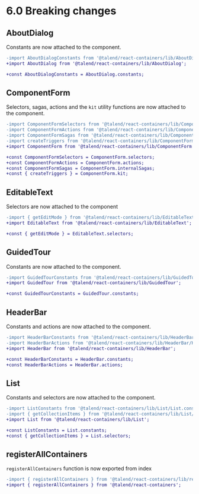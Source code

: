 # 6.0 Breaking changes

## AboutDialog

Constants are now attached to the component.

```diff
-import AboutDialogConstants from '@talend/react-containers/lib/AboutDialog/AboutDialog.constants'
+import AboutDialog from '@talend/react-containers/lib/AboutDialog';

+const AboutDialogConstants = AboutDialog.constants;
```

## ComponentForm

Selectors, sagas, actions and the `kit` utility functions are now attached to the component.

```diff
-import ComponentFormSelectors from '@talend/react-containers/lib/ComponentForm/ComponentForm.selectors'
-import ComponentFormActions from '@talend/react-containers/lib/ComponentForm/ComponentForm.actions'
-import ComponentFormSagas from '@talend/react-containers/lib/ComponentForm/ComponentForm.sagas'
-import createTriggers from '@talend/react-containers/lib/ComponentForm/kit/createTriggers';
+import ComponentForm from '@talend/react-containers/lib/ComponentForm';

+const ComponentFormSelectors = ComponentForm.selectors;
+const ComponentFormActions = ComponentForm.actions;
+const ComponentFormSagas = ComponentForm.internalSagas;
+const { createTriggers } = ComponentForm.kit;
```

## EditableText

Selectors are now attached to the component

```diff
-import { getEditMode } from '@talend/react-containers/lib/EditableText/EditableText.selectors'
+import EditableText from '@talend/react-containers/lib/EditableText';

+const { getEditMode } = EditableText.selectors;
```

## GuidedTour

Constants are now attached to the component.

```diff
-import GuidedTourConstants from '@talend/react-containers/lib/GuidedTour/GuidedTour.constants'
+import GuidedTour from '@talend/react-containers/lib/GuidedTour';

+const GuidedTourConstants = GuidedTour.constants;
```

## HeaderBar

Constants and actions are now attached to the component.

```diff
-import HeaderBarConstants from '@talend/react-containers/lib/HeaderBar/HeaderBar.constants'
-import HeaderBarActions from '@talend/react-containers/lib/HeaderBar/HeaderBar.actions'
+import HeaderBar from '@talend/react-containers/lib/HeaderBar';

+const HeaderBarConstants = HeaderBar.constants;
+const HeaderBarActions = HeaderBar.actions;
```

## List

Constants and selectors are now attached to the component.

```diff
-import ListConstants from '@talend/react-containers/lib/List/List.constants'
-import { getCollectionItems } from '@talend/react-containers/lib/List/selector'
+import List from '@talend/react-containers/lib/List';

+const ListConstants = List.constants;
+const { getCollectionItems } = List.selectors;
```

## registerAllContainers

`registerAllContainers` function is now exported from index

```diff
-import { registerAllContainers } from '@talend/react-containers/lib/register'
+import { registerAllContainers } from '@talend/react-containers';
```
